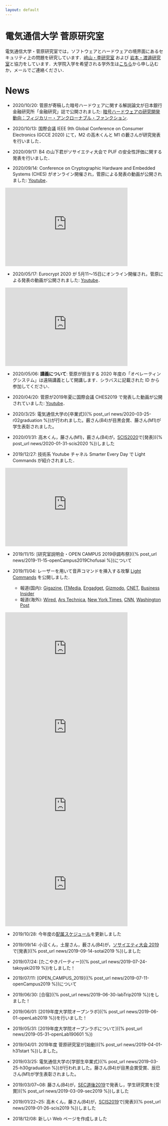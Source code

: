 ```yaml
---
layout: default
---
```


# 電気通信大学 菅原研究室

電気通信大学・菅原研究室では，ソフトウェアとハードウェアの境界面にあるセキュリティ上の問題を研究しています．[﨑山・李研究室](http://sakiyama-lab.jp/) および [岩本・渡邉研究室](https://iw-lab.jp)と協力をしています．大学院入学を希望される学外生は[こちら](https://www.uec.ac.jp/admission/open-graduate/tour.html)から申し込むか，メールでご連絡ください．

# News

- 2020/10/20: 菅原が寄稿した暗号ハードウェアに関する解説論文が日本銀行金融研究所「金融研究」誌で公開されました: [暗号ハードウェアの研究開発動向：フィジカリー・アンクローナブル・ファンクション](https://www.imes.boj.or.jp/research/papers/japanese/kk39-4-2.pdf). 

- 2020/10/13: 国際会議 IEEE 9th Global Conference on Consumer Electronics (GCCE 2020) にて，M2 の高木くんと M1 の藪さんが研究発表を行いました．

- 2020/09/17: B4 の山下君がソサイエティ大会で PUF の安全性評価に関する発表を行いました．

- 2020/09/14: Conference on Cryptographic Hardware and Embedded Systems (CHES) がオンライン開催され，菅原による発表の動画が公開されました: [Youtube](https://youtu.be/4qBQykARnZU)．
<iframe width="390" height="250" src="https://www.youtube.com/embed/4qBQykARnZU" frameborder="0" allow="accelerometer; autoplay; clipboard-write; encrypted-media; gyroscope; picture-in-picture" allowfullscreen></iframe>

- 2020/05/17: Eurocrypt 2020 が 5月11〜15日にオンライン開催され，菅原による発表の動画が公開されました: [Youtube](https://youtube.com/watch?v=9j242OfsImc)．
<iframe width="390" height="250" src="https://www.youtube.com/embed/9j242OfsImc" frameborder="0" allow="accelerometer; autoplay; clipboard-write; encrypted-media; gyroscope; picture-in-picture" allowfullscreen></iframe>

- 2020/05/06: **講義について**: 菅原が担当する 2020 年度の「オペレーティングシステム」は遠隔講義として開講します．シラバスに記載された ID から参加してください．

- 2020/04/20: 菅原が2019年夏に国際会議 CHES2019 で発表した動画が公開されていました: [Youtube](https://youtube.com/watch?v=Qm8MAauS0Rc)．

- 2020/3/25: 電気通信大学の[卒業式]({% post_url news/2020-03-25-r02graduation %})が行われました。薮さん(B4)が目黒会賞、藤さん(M1)が学生表彰されました。

- 2020/01/31: 高木くん，藤さん(M1)，薮さん(B4)が，[SCIS2020](https://www.iwsec.org/scis/2020/)で[発表]({% post_url news/2020-01-31-scis2020 %})しました

- 2019/12/27: 技術系 Youtube チャネル Smarter Every Day で Light Commands が紹介されました．
<iframe width="390" height="250" src="https://www.youtube.com/embed/ozIKwGt38LQ?list=RDozIKwGt38LQ" frameborder="0" allow="accelerometer; autoplay; encrypted-media; gyroscope; picture-in-picture" allowfullscreen></iframe> 

- 2019/11/15: [研究室説明会・OPEN CAMPUS 2019@調布祭]({% post_url news/2019-11-15-openCampus2019Chofusai %})について

- 2019/11/04: レーザーを用いて音声コマンドを挿入する攻撃 [Light Commands](https://lightcommands.com/index_jp.html) を公開しました. 
    - 報道(国内): [Gigazine](https://gigazine.net/news/20191105-shining-lasers-hack-voice-assistants/), [ITMedia](https://www.itmedia.co.jp/news/articles/1911/05/news058.html), [Engadget](https://japanese.engadget.com/2019/11/04/iphone/), [Gizmodo](https://www.gizmodo.jp/2019/11/light-command-scary.html), [CNET](https://japan.cnet.com/article/35144955/), [Business Insider](https://www.businessinsider.jp/post-201928)
    - 報道(海外): [Wired](https://www.wired.com/story/lasers-hack-amazon-echo-google-home/), 
[Ars Technica](https://arstechnica.com/information-technology/2019/11/researchers-hack-siri-alexa-and-google-home-by-shining-lasers-at-them/), 
[New York Times](https://www.nytimes.com/2019/11/04/technology/digital-assistant-laser-hack.html), 
[CNN](https://edition.cnn.com/2019/11/04/tech/alexa-siri-laser-attack-research/index.html),
[Washington Post](https://www.washingtonpost.com/business/2019/11/05/hackers-can-hijack-your-iphone-or-smart-speaker-with-simple-laser-pointer-even-outside-your-home/)

<iframe width="390" height="250" src="https://www.youtube.com/embed/ORji7Tz5GiI?rel=0&cc_load_policy=1" frameborder="0" allow="accelerometer; autoplay; encrypted-media; gyroscope; picture-in-picture" allowfullscreen></iframe> 
<iframe width="390" height="250" src="https://www.youtube.com/embed/ihRAwc24nXw" frameborder="0" allow="accelerometer; autoplay; encrypted-media; gyroscope; picture-in-picture" allowfullscreen></iframe>
<iframe width="390" height="250" src="https://www.youtube.com/embed/iK2PtdQs77c" frameborder="0" allow="accelerometer; autoplay; encrypted-media; gyroscope; picture-in-picture" allowfullscreen></iframe> 
<iframe width="390" height="250" src="https://www.youtube.com/embed/EtzP-mCwNAs" frameborder="0" allow="accelerometer; autoplay; encrypted-media; gyroscope; picture-in-picture" allowfullscreen></iframe>

- 2019/10/28: 今年度の[配属スケジュール](https://www.sugawara-lab.jp/haizoku.html)を更新しました

- 2019/09/14: 小沼くん，土屋さん，薮さん(B4)が，[ソサイエティ大会 2019](https://www.ieice-taikai.jp/2019society/jpn/index.html)で[発表]({% post_url news/2019-09-14-sotai2019 %})しました

- 2019/07/24: [たこやきパーティー]({% post_url news/2019-07-24-takoyaki2019 %})をしました！

- 2019/07/11: [OPEN_CAMPUS_2019]({% post_url news/2019-07-11-openCampus2019 %})について

- 2019/06/30: [合宿]({% post_url news/2019-06-30-labTrip2019 %})をしました！

- 2019/06/01: [2019年度大学院オープンラボ]({% post_url news/2019-06-01-openLab2019 %})を行いました！

- 2019/05/31: [2019年度大学院オープンラボについて]({% post_url news/2019-05-31-openLab190601 %})

- 2019/04/01: 2019年度 菅原研究室が[始動]({% post_url news/2019-04-01-h31start %})しました。

- 2019/03/25: 電気通信大学の[学部生卒業式]({% post_url news/2019-03-25-h30graduation %})が行われました。藤さん(B4)が目黒会賞受賞、辰巳さん(M1)が学生表彰されました。 

- 2019/03/07~08: 藤さん(B4)が，[SEC道後2019](http://www.sec-dogo.jp/)で発表し，学生研究賞を[受賞]({% post_url news/2019-03-09-sec2019 %})しました

- 2019/01/22~25: 高木くん，藤さん(B4)が，[SCIS2019](https://www.iwsec.org/scis/2019/)で[発表]({% post_url news/2019-01-26-scis2019 %})しました

- 2018/12/08: 新しい Web ページを作成しました
